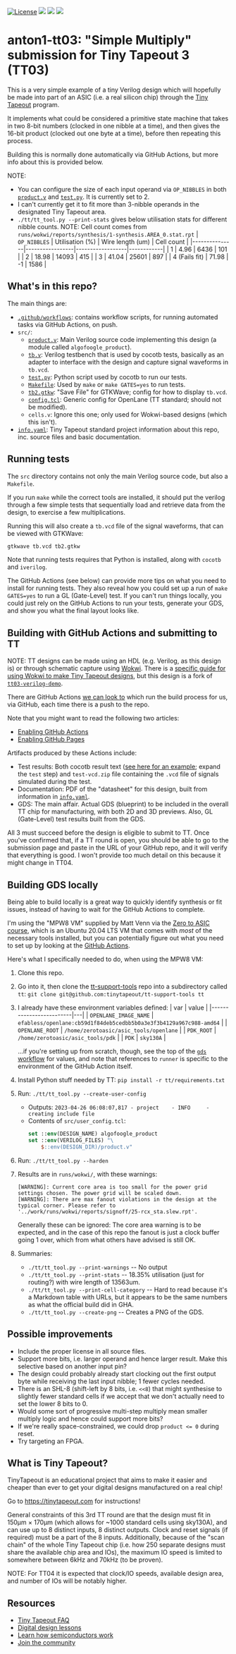 <!--
# SPDX-FileCopyrightText: 2023 Anton Maurovic <anton@maurovic.com>
#
# Licensed under the Apache License, Version 2.0 (the "License");
# you may not use this file except in compliance with the License.
# You may obtain a copy of the License at
#
#      http://www.apache.org/licenses/LICENSE-2.0
#
# Unless required by applicable law or agreed to in writing, software
# distributed under the License is distributed on an "AS IS" BASIS,
# WITHOUT WARRANTIES OR CONDITIONS OF ANY KIND, either express or implied.
# See the License for the specific language governing permissions and
# limitations under the License.
# SPDX-License-Identifier: Apache-2.0
-->

[![License](https://img.shields.io/badge/License-Apache%202.0-blue.svg)](https://opensource.org/licenses/Apache-2.0) ![](../../workflows/gds/badge.svg) ![](../../workflows/docs/badge.svg) ![](../../workflows/test/badge.svg)

# anton1-tt03: "Simple Multiply" submission for Tiny Tapeout 3 (TT03)

This is a very simple example of a tiny Verilog design which will hopefully be made into part of an ASIC (i.e. a real silicon chip)
through the [Tiny Tapeout](#what-is-tiny-tapeout) program.

It implements what could be considered a primitive state machine that takes in two 8-bit numbers (clocked in one nibble at a time),
and then gives the 16-bit product (clocked out one byte at a time), before then repeating this process.

Building this is normally done automatically via GitHub Actions, but more info about this is provided below.

NOTE:
*   You can configure the size of each input operand via `OP_NIBBLES` in both [`product.v`](./src/product.v)
and [`test.py`](./src/test.py). It is currently set to 2.
*   I can't currently get it to fit more than 3-nibble operands in the designated Tiny Tapeout area.
*   `./tt/tt_tool.py --print-stats` gives below utilisation stats for different nibble counts.
    NOTE: Cell count comes from `runs/wokwi/reports/synthesis/1-synthesis.AREA_0.stat.rpt`
    | `OP_NIBBLES`  | Utilisation (%) | Wire length (um) | Cell count |
    |---------------|-----------------|------------------|------------|
    | 1             |  4.96           |  6436            |  101       |
    | 2             | 18.98           | 14093            |  415       |
    | 3             | 41.04           | 25601            |  897       |
    | 4 (Fails fit) | 71.98           | -1               | 1586       |


## What's in this repo?

The main things are:

*   [`.github/workflows`](.github/workflows/): contains workflow scripts, for running automated tasks via GitHub Actions, on push.
*   `src/`:
    *   [`product.v`](./src/product.v):     Main Verilog source code implementing this design (a module called `algofoogle_product`).
    *   [`tb.v`](./src/tb.v):               Verilog testbench that is used by cocotb tests, basically as an adapter to interface with the design and capture signal waveforms in `tb.vcd`.
    *   [`test.py`](./src/test.py):         Python script used by cocotb to run our tests.
    *   [`Makefile`](./src/Makefile):       Used by `make` or `make GATES=yes` to run tests.
    *   [`tb2.gtkw`](./src/tb2.gtkw):       "Save File" for GTKWave; config for how to display `tb.vcd`.
    *   [`config.tcl`](./src/config.tcl):   Generic config for OpenLane (TT standard; should not be modified).
    *   `cells.v`:                          Ignore this one; only used for Wokwi-based designs (which this isn't).
*   [`info.yaml`](./info.yaml):             Tiny Tapeout standard project information about this repo, inc. source files and basic documentation.


## Running tests

The `src` directory contains not only the main Verilog source code, but also a `Makefile`.

If you run `make` while the correct tools are installed, it should put the verilog through a few simple
tests that sequentially load and retrieve data from the design, to exercise a few multiplications.

Running this will also create a `tb.vcd` file of the signal waveforms, that can be viewed with GTKWave:
```bash
gtkwave tb.vcd tb2.gtkw
```

Note that running tests requires that Python is installed, along with `cocotb` and `iverilog`.

The GitHub Actions (see below) can provide more tips on what you need to install for running tests.
They also reveal how you could set up a run of `make GATES=yes` to run a GL (Gate-Level) test.
If you can't run things locally, you could just rely on the GitHub Actions to run your tests,
generate your GDS, and show you what the final layout looks like.


## Building with GitHub Actions and submitting to TT

NOTE: TT designs can be made using an HDL (e.g. Verilog, as this design is) or through schematic capture using [Wokwi](https://wokwi.com/).
There is a [specific guide for using Wokwi to make Tiny Tapeout designs](https://tinytapeout.com/digital_design/wokwi/),
but this design is a fork of [`tt03-verilog-demo`](https://github.com/TinyTapeout/tt03-verilog-demo).

There are GitHub Actions [we can look to](https://github.com/algofoogle/anton1-tt03/tree/main/.github/workflows) which
run the build process for us, via GitHub, each time there is a push to the repo.

Note that you might want to read the following two articles:
* [Enabling GitHub Actions](https://tinytapeout.com/faq/#when-i-commit-my-change-the-gds-action-isnt-running)
* [Enabling GitHub Pages](https://tinytapeout.com/faq/#my-github-action-is-failing-on-the-pages-part)

Artifacts produced by these Actions include:
*   Test results: Both cocotb result text ([see here for an example](https://github.com/algofoogle/anton1-tt03/actions/runs/4789489834/jobs/8517428549); expand the `test` step) and `test-vcd.zip` file containing the `.vcd` file of signals simulated during the test.
*   Documentation: PDF of the "datasheet" for this design, built from information in [`info.yaml`](./info.yaml).
*   GDS: The main affair. Actual GDS (blueprint) to be included in the overall TT chip for manufacturing, with both 2D and 3D previews.
    Also, GL (Gate-Level) test results built from the GDS.

All 3 must succeed before the design is eligible to submit to TT. Once you've confirmed that, if a TT round is open,
you should be able to go to the submission page and paste in the URL of your GitHub repo, and it will verify that
everything is good. I won't provide too much detail on this because it might change in TT04.


## Building GDS locally

Being able to build locally is a great way to quickly identify synthesis or fit issues, instead of
having to wait for the GitHub Actions to complete.

I'm using the "MPW8 VM" supplied by Matt Venn via the [Zero to ASIC course](https://zerotoasiccourse.com),
which is an Ubuntu 20.04 LTS VM that comes with *most* of the necessary tools installed, but you can potentially
figure out what you need to set up by looking at the [GitHub Actions](https://github.com/algofoogle/anton1-tt03/tree/main/.github/workflows).

Here's what I specifically needed to do, when using the MPW8 VM:

1.  Clone this repo.
2.  Go into it, then clone the [tt-support-tools](https://tinytapeout/tt-support-tools) repo into a subdirectory called `tt`: `git clone git@github.com:tinytapeout/tt-support-tools tt`
3.  I already have these environment variables defined:
    | var                     | value |
    |-------------------------|---|
    | `OPENLANE_IMAGE_NAME`   | `efabless/openlane:cb59d1f84deb5cedbb5b0a3e3f3b4129a967c988-amd64` |
    | `OPENLANE_ROOT`         | `/home/zerotoasic/asic_tools/openlane` |
    | `PDK_ROOT`              | `/home/zerotoasic/asic_tools/pdk` |
    | `PDK`                   | `sky130A` |

    ...if you're setting up from scratch, though, see the top of the [`gds` workflow](https://github.com/algofoogle/anton1-tt03/blob/main/.github/workflows/gds.yaml) for values, and note that references to `runner` is specific to the environment of the GitHub Action itself.
4.  Install Python stuff needed by TT: `pip install -r tt/requirements.txt`
5.  Run: `./tt/tt_tool.py --create-user-config`
    *   Outputs: `2023-04-26 06:08:07,817 - project    - INFO     - creating include file`
    *   Contents of `src/user_config.tcl`:
        ```tcl
        set ::env(DESIGN_NAME) algofoogle_product
        set ::env(VERILOG_FILES) "\
            $::env(DESIGN_DIR)/product.v"
        ```
6.  Run: `./tt/tt_tool.py --harden`
7.  Results are in `runs/wokwi/`, with these warnings:
    ```
    [WARNING]: Current core area is too small for the power grid settings chosen. The power grid will be scaled down.
    [WARNING]: There are max fanout violations in the design at the typical corner. Please refer to '../work/runs/wokwi/reports/signoff/25-rcx_sta.slew.rpt'.
    ```
    Generally these can be ignored: The core area warning is to be expected, and in the case of this repo
    the fanout is just a clock buffer going 1 over, which from what others have advised is still OK.
8. Summaries:
    *   `./tt/tt_tool.py --print-warnings` -- No output
    *   `./tt/tt_tool.py --print-stats` -- 18.35% utilisation (just for routing?) with wire length of 13563um.
    *   `./tt/tt_tool.py --print-cell-category` -- Hard to read because it's a Markdown table with URLs, but it appears to be the same numbers as what the official build did in GHA.
    *   `./tt/tt_tool.py --create-png` -- Creates a PNG of the GDS.


## Possible improvements

*   Include the proper license in all source files.
*   Support more bits, i.e. larger operand and hence larger result. Make this selective based on another input pin?
*   The design could probably already start clocking out the first output byte while receiving the last input nibble; 1 fewer cycles needed.
*   There is an SHL-8 (shift-left by 8 bits, i.e. `<<8`) that might synthesise to slightly fewer standard cells if we
    accept that we don't actually need to set the lower 8 bits to 0.
*   Would some sort of progressive multi-step multiply mean smaller multiply logic and hence could support more bits?
*   If we're really space-constrained, we could drop `product <= 0` during reset.
*   Try targeting an FPGA.


## What is Tiny Tapeout?

TinyTapeout is an educational project that aims to make it easier and cheaper than ever to get your digital designs manufactured on a real chip!

Go to https://tinytapeout.com for instructions!

General constraints of this 3rd TT round are that the design must fit in 150&micro;m &times; 170&micro;m (which allows for ~1000
standard cells using sky130A),
and can use up to 8 distinct inputs, 8 distinct outputs. Clock and reset signals (if required) must be a part of the 8 inputs.
Additionally, because of the "scan chain" of the whole Tiny Tapeout chip (i.e. how 250 separate designs must share the available
chip area and IOs), the maximum IO speed is limited to somewhere between 6kHz and 70kHz (to be proven).

NOTE: For TT04 it is expected that clock/IO speeds, available design area, and number of IOs will be notably higher.


## Resources

* [Tiny Tapeout FAQ](https://tinytapeout.com/faq/)
* [Digital design lessons](https://tinytapeout.com/digital_design/)
* [Learn how semiconductors work](https://tinytapeout.com/siliwiz/)
* [Join the community](https://discord.gg/rPK2nSjxy8)
